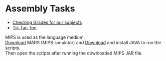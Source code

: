 # Assembly Tasks

- [Checking Grades for our subjects](https://github.com/M-Usman-Tahir/Assembly-Tasks/tree/main/Grades%20(Dict))
- [Tic Tac Toe](https://github.com/M-Usman-Tahir/Assembly-Tasks/tree/main/Tic%20Tac%20Toe%20(2%20player))


MIPS is used as the language medium.  
[Download](https://courses.missouristate.edu/kenvollmar/mars/download.htm) MARS (MIPS simulator) and [Download](https://www.oracle.com/java/technologies/downloads/) and install JAVA to run the scripts.  
Then open the scripts after running the downloaded MIPS JAR file.
